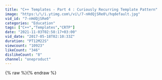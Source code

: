 ```yaml
---
title: "C++ Templates - Part 4 : Curiously Recurring Template Pattern"
image: "https:\/\/i.ytimg.com\/vi\/7-nHdQjSRe0\/hqdefault.jpg"
vid_id: "7-nHdQjSRe0"
categories: "Education"
tags: ["C++","Templates","CRTP"]
date: "2021-11-03T02:58:17+03:00"
vid_date: "2017-05-18T02:10:33Z"
duration: "PT12M22S"
viewcount: "10923"
likeCount: "346"
dislikeCount: "8"
channel: "oneproduct"
---
```

{% raw %}{% endraw %}

